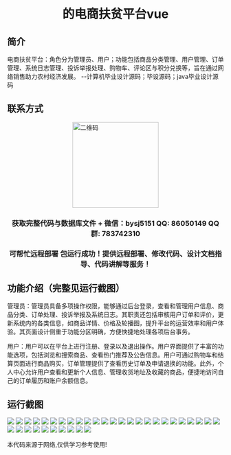 <p><h1 align="center">的电商扶贫平台vue</h1></p>

## 简介
电商扶贫平台：角色分为管理员、用户；功能包括商品分类管理、用户管理、订单管理、系统日志管理、投诉举报处理、购物车、评论区与积分兑换等，旨在通过网络销售助力农村经济发展。    --计算机毕业设计源码；毕设源码；java毕业设计源码


## 联系方式
<img src="https://bs-1329754181.cos.ap-shanghai.myqcloud.com/wx.jpg" alt="二维码" style="display: block; margin: 0 auto;" width="200px">
<p><h3 align="center">获取完整代码与数据库文件 + 微信：bysj5151 QQ: 86050149 QQ群: 783742310</h3></p>
<p><h3 align="center">可帮忙远程部署 包运行成功！提供远程部署、修改代码、设计文档指导、代码讲解等服务！</h3></p>

## 功能介绍（完整见运行截图）
管理员：管理员具备多项操作权限，能够通过后台登录，查看和管理用户信息、商品分类、订单处理、投诉举报及系统日志。其职责还包括审核用户订单和评价，更新系统内的各类信息，如商品详情、价格及轮播图，提升平台的运营效率和用户体验。其页面设计侧重于功能分区明确，方便快捷地处理各项后台事务。

用户：用户可以在平台上进行注册、登录以及退出操作。用户界面提供了丰富的功能选项，包括浏览和搜索商品、查看热门推荐及公告信息。用户可通过购物车和结算页面进行商品购买，订单管理提供了查看历史订单及申请退换的功能。此外，个人中心允许用户查看和更新个人信息、管理收货地址及收藏的商品，便捷地访问自己的订单履历和账户余额信息。


## 运行截图
![](https://bs-1329754181.cos.ap-shanghai.myqcloud.com/ssm/EcommercePovertyAlleviationPlatform/img/001.jpg)
![](https://bs-1329754181.cos.ap-shanghai.myqcloud.com/ssm/EcommercePovertyAlleviationPlatform/img/002.jpg)
![](https://bs-1329754181.cos.ap-shanghai.myqcloud.com/ssm/EcommercePovertyAlleviationPlatform/img/003.jpg)
![](https://bs-1329754181.cos.ap-shanghai.myqcloud.com/ssm/EcommercePovertyAlleviationPlatform/img/004.jpg)
![](https://bs-1329754181.cos.ap-shanghai.myqcloud.com/ssm/EcommercePovertyAlleviationPlatform/img/005.jpg)
![](https://bs-1329754181.cos.ap-shanghai.myqcloud.com/ssm/EcommercePovertyAlleviationPlatform/img/006.jpg)
![](https://bs-1329754181.cos.ap-shanghai.myqcloud.com/ssm/EcommercePovertyAlleviationPlatform/img/007.jpg)
![](https://bs-1329754181.cos.ap-shanghai.myqcloud.com/ssm/EcommercePovertyAlleviationPlatform/img/008.jpg)
![](https://bs-1329754181.cos.ap-shanghai.myqcloud.com/ssm/EcommercePovertyAlleviationPlatform/img/009.jpg)
![](https://bs-1329754181.cos.ap-shanghai.myqcloud.com/ssm/EcommercePovertyAlleviationPlatform/img/010.jpg)
![](https://bs-1329754181.cos.ap-shanghai.myqcloud.com/ssm/EcommercePovertyAlleviationPlatform/img/011.jpg)
![](https://bs-1329754181.cos.ap-shanghai.myqcloud.com/ssm/EcommercePovertyAlleviationPlatform/img/012.jpg)
![](https://bs-1329754181.cos.ap-shanghai.myqcloud.com/ssm/EcommercePovertyAlleviationPlatform/img/013.jpg)
![](https://bs-1329754181.cos.ap-shanghai.myqcloud.com/ssm/EcommercePovertyAlleviationPlatform/img/014.jpg)
![](https://bs-1329754181.cos.ap-shanghai.myqcloud.com/ssm/EcommercePovertyAlleviationPlatform/img/015.jpg)
![](https://bs-1329754181.cos.ap-shanghai.myqcloud.com/ssm/EcommercePovertyAlleviationPlatform/img/016.jpg)
![](https://bs-1329754181.cos.ap-shanghai.myqcloud.com/ssm/EcommercePovertyAlleviationPlatform/img/017.jpg)
![](https://bs-1329754181.cos.ap-shanghai.myqcloud.com/ssm/EcommercePovertyAlleviationPlatform/img/018.jpg)
![](https://bs-1329754181.cos.ap-shanghai.myqcloud.com/ssm/EcommercePovertyAlleviationPlatform/img/019.jpg)
![](https://bs-1329754181.cos.ap-shanghai.myqcloud.com/ssm/EcommercePovertyAlleviationPlatform/img/020.jpg)
![](https://bs-1329754181.cos.ap-shanghai.myqcloud.com/ssm/EcommercePovertyAlleviationPlatform/img/021.jpg)
![](https://bs-1329754181.cos.ap-shanghai.myqcloud.com/ssm/EcommercePovertyAlleviationPlatform/img/022.jpg)
![](https://bs-1329754181.cos.ap-shanghai.myqcloud.com/ssm/EcommercePovertyAlleviationPlatform/img/023.jpg)
![](https://bs-1329754181.cos.ap-shanghai.myqcloud.com/ssm/EcommercePovertyAlleviationPlatform/img/024.jpg)
![](https://bs-1329754181.cos.ap-shanghai.myqcloud.com/ssm/EcommercePovertyAlleviationPlatform/img/025.jpg)
![](https://bs-1329754181.cos.ap-shanghai.myqcloud.com/ssm/EcommercePovertyAlleviationPlatform/img/026.jpg)
![](https://bs-1329754181.cos.ap-shanghai.myqcloud.com/ssm/EcommercePovertyAlleviationPlatform/img/027.jpg)
![](https://bs-1329754181.cos.ap-shanghai.myqcloud.com/ssm/EcommercePovertyAlleviationPlatform/img/028.jpg)
![](https://bs-1329754181.cos.ap-shanghai.myqcloud.com/ssm/EcommercePovertyAlleviationPlatform/img/029.jpg)
![](https://bs-1329754181.cos.ap-shanghai.myqcloud.com/ssm/EcommercePovertyAlleviationPlatform/img/030.jpg)
![](https://bs-1329754181.cos.ap-shanghai.myqcloud.com/ssm/EcommercePovertyAlleviationPlatform/img/031.jpg)
![](https://bs-1329754181.cos.ap-shanghai.myqcloud.com/ssm/EcommercePovertyAlleviationPlatform/img/032.jpg)
![](https://bs-1329754181.cos.ap-shanghai.myqcloud.com/ssm/EcommercePovertyAlleviationPlatform/img/033.jpg)
![](https://bs-1329754181.cos.ap-shanghai.myqcloud.com/ssm/EcommercePovertyAlleviationPlatform/img/034.jpg)
![](https://bs-1329754181.cos.ap-shanghai.myqcloud.com/ssm/EcommercePovertyAlleviationPlatform/img/035.jpg)

<p>本代码来源于网络,仅供学习参考使用!</p>
